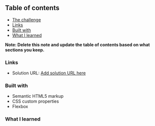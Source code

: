 ## Table of contents

- [The challenge](#the-challenge)
- [Links](#links)
- [Built with](#built-with)
- [What I learned](#what-i-learned)

**Note: Delete this note and update the table of contents based on what sections you keep.**

### Links

- Solution URL: [Add solution URL here](https://your-solution-url.com)

### Built with

- Semantic HTML5 markup
- CSS custom properties
- Flexbox

### What I learned
